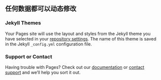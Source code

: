 ## 任何数据都可以动态修改



### Jekyll Themes

Your Pages site will use the layout and styles from the Jekyll theme you have selected in your [repository settings](https://github.com/chen-kun/test/settings). The name of this theme is saved in the Jekyll `_config.yml` configuration file.

### Support or Contact

Having trouble with Pages? Check out our [documentation](https://docs.github.com/categories/github-pages-basics/) or [contact support](https://support.github.com/contact) and we’ll help you sort it out.
